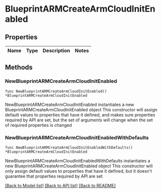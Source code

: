 # BlueprintARMCreateArmCloudInitEnabled

## Properties

Name | Type | Description | Notes
------------ | ------------- | ------------- | -------------

## Methods

### NewBlueprintARMCreateArmCloudInitEnabled

`func NewBlueprintARMCreateArmCloudInitEnabled() *BlueprintARMCreateArmCloudInitEnabled`

NewBlueprintARMCreateArmCloudInitEnabled instantiates a new BlueprintARMCreateArmCloudInitEnabled object
This constructor will assign default values to properties that have it defined,
and makes sure properties required by API are set, but the set of arguments
will change when the set of required properties is changed

### NewBlueprintARMCreateArmCloudInitEnabledWithDefaults

`func NewBlueprintARMCreateArmCloudInitEnabledWithDefaults() *BlueprintARMCreateArmCloudInitEnabled`

NewBlueprintARMCreateArmCloudInitEnabledWithDefaults instantiates a new BlueprintARMCreateArmCloudInitEnabled object
This constructor will only assign default values to properties that have it defined,
but it doesn't guarantee that properties required by API are set


[[Back to Model list]](../README.md#documentation-for-models) [[Back to API list]](../README.md#documentation-for-api-endpoints) [[Back to README]](../README.md)


